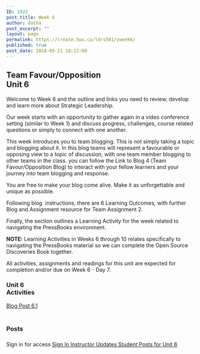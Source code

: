 ```yaml
---
ID: 1922
post_title: Week 6
author: datha
post_excerpt: ""
layout: page
permalink: https://create.twu.ca/ldrs501/zweek6/
published: true
post_date: 2018-05-21 10:22:09
---
```

<!--themify_builder_static--><h2>Team Favour/Opposition<br/>Unit 6</h2>
 <p>Welcome to Week 6 and the outline and links you need to review, develop and learn more about Strategic Leadership.</p><p>Our week starts with an opportunity to gather again in a video conference setting (similar to Week 1) and discuss progress, challenges, course related questions or simply to connect with one another.</p><p>This week introduces you to team blogging. This is not simply taking a topic and blogging about it. In this blog teams will represent a favourable or opposing view to a topic of discussion, with one team member blogging to other teams in the class. you can follow the Link to Blog 4 (Team Favour/Opposition Blog) to interact with your fellow learners and your journey into team blogging and response.</p><p>You are free to make your blog come alive. Make it as unforgettable and unique as possible.</p><p>Following blog  instructions, there are 6 Learning Outcomes, with further Blog and Assignment resource for Team Assignment 2.</p><p>Finally, the section outlines a Learning Activity for the week related to navigating the PressBooks environment.</p><p><strong>NOTE:</strong> Learning Activities in Weeks 6 through 10 relates specifically to navigating the PressBooks material so we can complete the Open Source Discoveries Book together.</p><p>All activities, assignments and readings for this unit are expected for completion and/or due on Week 6 - Day 7.</p> 
<h3>Unit 6<br/>Activities</h3>
 <a href="https://create.twu.ca/ldrs501/unit-6/"> Blog Post 6.1 </a> 
<h3><br/>Posts</h3>
 <h3></h3> Sign in for access 
 <a href="https://create.twu.ca/wp-admin"> Sign In </a> 
 <a href="https://create.twu.ca/ldrs501/category/u6-updates"> Instructor Updates </a> <a href="https://create.twu.ca/ldrs501/category/unit-6"> Student Posts for Unit 6 </a><!--/themify_builder_static-->
